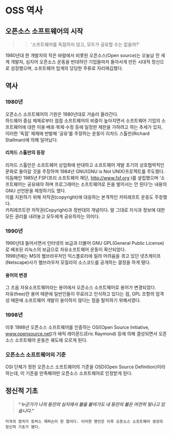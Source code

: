# OSS 역사

## 오픈소스 소프트웨어의 시작
>> ‘소프트웨어를 독점하지 않고, 모두가 공유할 수는 없을까?'  

1980년대 한 개발자의 작은 바람에서 비롯된 오픈소스(Open source)는 오늘날 전 세계 개발자, 심지어 오픈소스 운동을 반대하던 기업들마저 돌아서게 만든 시대적 정신으로 성장했으며, 소프트웨어 업계의 당당한 주류로 자리매김했다.

## 역사

### 1980년
오픈소스 소프트웨어의 기원은 1980년대로 거슬러 올라간다.  
하드웨어 중심 체제로부터 점점 소프트웨어의 비중이 높아지면서 소프트웨어 기업의 소프트웨어에 대한 이용·배포·복제·수정 등에 일정한 제한을 가하려고 하는 추세가 있자, 이러한 ‘독점’ 체제에 반발해 ‘공유’를 주장하는 운동이 리차드 스톨만(Richard Stallman)에 의해 일어났다.

#### 리차드 스톨만의 등장
리차드 스톨만은 소프트웨어 상업화에 반대하고 소프트웨어 개발 초기의 상호협력적인 문화로 돌아갈 것을 주장하며 1984년 GNU(GNU is Not UNIX)프로젝트를 주도했다.  
이듬해인 1985년 FSF(프리 소프트웨어 재단, http://www.fsf.org )를 설립했으며 ‘소프트웨어는 공유돼야 하며 프로그래머는 소프트웨어로 돈을 벌어서는 안 된다’는 내용의 GNU 선언문을 제정하기도 했다.  
이를 지원하기 위해 저작권(copyright)에 대응하는 본격적인 카피레프트 운동도 주창했다.  
카피레프트란 저작권(Copyright)과 정반대의 개념이다. 말 그대로 지식과 정보에 대한 모든 권리를 내려놓고 모두에게 공유하자는 의미다.


### 1990년
1990년대 들어서면서 인터넷의 보급과 더불어 GNU GPL(General Public License)로 배포된 리눅스의 보급으로 자유소프트웨어 운동이 확산되었다.  
1998년에는 MS의 웹브라우저인 익스플로러에 밀려 어려움을 겪고 있던 넷츠케이프(Netscape)사가 웹브라우저 모질라의 소스코드를 공개하는 결정을 하게 됐다.

#### 용어의 변경
그 즈음 자유소프트웨어라는 용어에서 오픈소스 소프트웨어로 용어가 변경되었다.  
자유(free)란 용어 때문에 일반인들이 무료라고 인식하고 있다는 점, GPL 조항의 엄격성 때문에 소프트웨어 개발이 용이하지 않다는 점을 탈피하기 위해서였다.


### 1998년
이후 1998년 오픈소스 소프트웨어를 인증하는 OSI(Open Source Initiative, www.opensource.net)가 에릭 레이몬드(Eric Raymond) 등에 의해 결성되면서 오픈소스 소프트웨어 운동은 궤도에 오르게 된다.

### 오픈소스 소프트웨어의 기준
OSI 단체가 정한 오픈소스 소프트웨어의 기준을 OSD(Open Source Definition)이라 하는데, 이 기준을 만족해야만 오픈소스 소프트웨어로 인정받게 된다.

## 정신적 기초
> ***“누군가가 나의 등잔의 심지에서 불을 붙여가도 내 등잔의 불은 여전히 빛나고 있습니다.”***  
```
미국의 정치가 토머스 제퍼슨이 한 말이다. 이러한 명언은 이후 오픈소스 소프트웨어 생성의 정신적 기초가 됐다.
```
